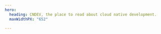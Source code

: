 ```yaml
---
hero:
  heading: CNDEV, the place to read about cloud native development.
  maxWidthPX: "652"

---
```

